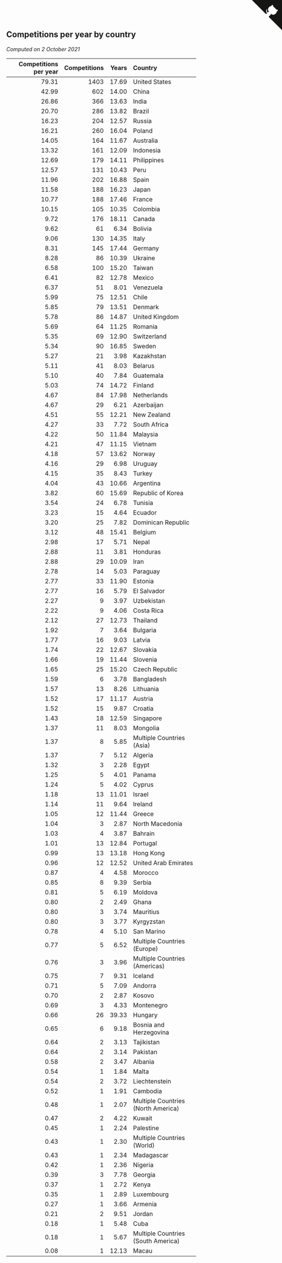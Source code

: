 ## Competitions per year by country

*Computed on  2 October 2021*

| Competitions per year | Competitions | Years | Country |
| ---: | ---: | ---: | :--- |
| 79.31 | 1403 | 17.69 | United States |
| 42.99 | 602 | 14.00 | China |
| 26.86 | 366 | 13.63 | India |
| 20.70 | 286 | 13.82 | Brazil |
| 16.23 | 204 | 12.57 | Russia |
| 16.21 | 260 | 16.04 | Poland |
| 14.05 | 164 | 11.67 | Australia |
| 13.32 | 161 | 12.09 | Indonesia |
| 12.69 | 179 | 14.11 | Philippines |
| 12.57 | 131 | 10.43 | Peru |
| 11.96 | 202 | 16.88 | Spain |
| 11.58 | 188 | 16.23 | Japan |
| 10.77 | 188 | 17.46 | France |
| 10.15 | 105 | 10.35 | Colombia |
| 9.72 | 176 | 18.11 | Canada |
| 9.62 | 61 | 6.34 | Bolivia |
| 9.06 | 130 | 14.35 | Italy |
| 8.31 | 145 | 17.44 | Germany |
| 8.28 | 86 | 10.39 | Ukraine |
| 6.58 | 100 | 15.20 | Taiwan |
| 6.41 | 82 | 12.78 | Mexico |
| 6.37 | 51 | 8.01 | Venezuela |
| 5.99 | 75 | 12.51 | Chile |
| 5.85 | 79 | 13.51 | Denmark |
| 5.78 | 86 | 14.87 | United Kingdom |
| 5.69 | 64 | 11.25 | Romania |
| 5.35 | 69 | 12.90 | Switzerland |
| 5.34 | 90 | 16.85 | Sweden |
| 5.27 | 21 | 3.98 | Kazakhstan |
| 5.11 | 41 | 8.03 | Belarus |
| 5.10 | 40 | 7.84 | Guatemala |
| 5.03 | 74 | 14.72 | Finland |
| 4.67 | 84 | 17.98 | Netherlands |
| 4.67 | 29 | 6.21 | Azerbaijan |
| 4.51 | 55 | 12.21 | New Zealand |
| 4.27 | 33 | 7.72 | South Africa |
| 4.22 | 50 | 11.84 | Malaysia |
| 4.21 | 47 | 11.15 | Vietnam |
| 4.18 | 57 | 13.62 | Norway |
| 4.16 | 29 | 6.98 | Uruguay |
| 4.15 | 35 | 8.43 | Turkey |
| 4.04 | 43 | 10.66 | Argentina |
| 3.82 | 60 | 15.69 | Republic of Korea |
| 3.54 | 24 | 6.78 | Tunisia |
| 3.23 | 15 | 4.64 | Ecuador |
| 3.20 | 25 | 7.82 | Dominican Republic |
| 3.12 | 48 | 15.41 | Belgium |
| 2.98 | 17 | 5.71 | Nepal |
| 2.88 | 11 | 3.81 | Honduras |
| 2.88 | 29 | 10.09 | Iran |
| 2.78 | 14 | 5.03 | Paraguay |
| 2.77 | 33 | 11.90 | Estonia |
| 2.77 | 16 | 5.79 | El Salvador |
| 2.27 | 9 | 3.97 | Uzbekistan |
| 2.22 | 9 | 4.06 | Costa Rica |
| 2.12 | 27 | 12.73 | Thailand |
| 1.92 | 7 | 3.64 | Bulgaria |
| 1.77 | 16 | 9.03 | Latvia |
| 1.74 | 22 | 12.67 | Slovakia |
| 1.66 | 19 | 11.44 | Slovenia |
| 1.65 | 25 | 15.20 | Czech Republic |
| 1.59 | 6 | 3.78 | Bangladesh |
| 1.57 | 13 | 8.26 | Lithuania |
| 1.52 | 17 | 11.17 | Austria |
| 1.52 | 15 | 9.87 | Croatia |
| 1.43 | 18 | 12.59 | Singapore |
| 1.37 | 11 | 8.03 | Mongolia |
| 1.37 | 8 | 5.85 | Multiple Countries (Asia) |
| 1.37 | 7 | 5.12 | Algeria |
| 1.32 | 3 | 2.28 | Egypt |
| 1.25 | 5 | 4.01 | Panama |
| 1.24 | 5 | 4.02 | Cyprus |
| 1.18 | 13 | 11.01 | Israel |
| 1.14 | 11 | 9.64 | Ireland |
| 1.05 | 12 | 11.44 | Greece |
| 1.04 | 3 | 2.87 | North Macedonia |
| 1.03 | 4 | 3.87 | Bahrain |
| 1.01 | 13 | 12.84 | Portugal |
| 0.99 | 13 | 13.18 | Hong Kong |
| 0.96 | 12 | 12.52 | United Arab Emirates |
| 0.87 | 4 | 4.58 | Morocco |
| 0.85 | 8 | 9.39 | Serbia |
| 0.81 | 5 | 6.19 | Moldova |
| 0.80 | 2 | 2.49 | Ghana |
| 0.80 | 3 | 3.74 | Mauritius |
| 0.80 | 3 | 3.77 | Kyrgyzstan |
| 0.78 | 4 | 5.10 | San Marino |
| 0.77 | 5 | 6.52 | Multiple Countries (Europe) |
| 0.76 | 3 | 3.96 | Multiple Countries (Americas) |
| 0.75 | 7 | 9.31 | Iceland |
| 0.71 | 5 | 7.09 | Andorra |
| 0.70 | 2 | 2.87 | Kosovo |
| 0.69 | 3 | 4.33 | Montenegro |
| 0.66 | 26 | 39.33 | Hungary |
| 0.65 | 6 | 9.18 | Bosnia and Herzegovina |
| 0.64 | 2 | 3.13 | Tajikistan |
| 0.64 | 2 | 3.14 | Pakistan |
| 0.58 | 2 | 3.47 | Albania |
| 0.54 | 1 | 1.84 | Malta |
| 0.54 | 2 | 3.72 | Liechtenstein |
| 0.52 | 1 | 1.91 | Cambodia |
| 0.48 | 1 | 2.07 | Multiple Countries (North America) |
| 0.47 | 2 | 4.22 | Kuwait |
| 0.45 | 1 | 2.24 | Palestine |
| 0.43 | 1 | 2.30 | Multiple Countries (World) |
| 0.43 | 1 | 2.34 | Madagascar |
| 0.42 | 1 | 2.36 | Nigeria |
| 0.39 | 3 | 7.78 | Georgia |
| 0.37 | 1 | 2.72 | Kenya |
| 0.35 | 1 | 2.89 | Luxembourg |
| 0.27 | 1 | 3.66 | Armenia |
| 0.21 | 2 | 9.51 | Jordan |
| 0.18 | 1 | 5.48 | Cuba |
| 0.18 | 1 | 5.67 | Multiple Countries (South America) |
| 0.08 | 1 | 12.13 | Macau |


<a href="https://github.com/jonatanklosko/wca_statistics" class="github-corner" aria-label="View source on Github"><svg width="80" height="80" viewBox="0 0 250 250" style="fill:#151513; color:#fff; position: absolute; top: 0; border: 0; right: 0;" aria-hidden="true"><path d="M0,0 L115,115 L130,115 L142,142 L250,250 L250,0 Z"></path><path d="M128.3,109.0 C113.8,99.7 119.0,89.6 119.0,89.6 C122.0,82.7 120.5,78.6 120.5,78.6 C119.2,72.0 123.4,76.3 123.4,76.3 C127.3,80.9 125.5,87.3 125.5,87.3 C122.9,97.6 130.6,101.9 134.4,103.2" fill="currentColor" style="transform-origin: 130px 106px;" class="octo-arm"></path><path d="M115.0,115.0 C114.9,115.1 118.7,116.5 119.8,115.4 L133.7,101.6 C136.9,99.2 139.9,98.4 142.2,98.6 C133.8,88.0 127.5,74.4 143.8,58.0 C148.5,53.4 154.0,51.2 159.7,51.0 C160.3,49.4 163.2,43.6 171.4,40.1 C171.4,40.1 176.1,42.5 178.8,56.2 C183.1,58.6 187.2,61.8 190.9,65.4 C194.5,69.0 197.7,73.2 200.1,77.6 C213.8,80.2 216.3,84.9 216.3,84.9 C212.7,93.1 206.9,96.0 205.4,96.6 C205.1,102.4 203.0,107.8 198.3,112.5 C181.9,128.9 168.3,122.5 157.7,114.1 C157.9,116.9 156.7,120.9 152.7,124.9 L141.0,136.5 C139.8,137.7 141.6,141.9 141.8,141.8 Z" fill="currentColor" class="octo-body"></path></svg></a><style>.github-corner:hover .octo-arm{animation:octocat-wave 560ms ease-in-out}@keyframes octocat-wave{0%,100%{transform:rotate(0)}20%,60%{transform:rotate(-25deg)}40%,80%{transform:rotate(10deg)}}@media (max-width:500px){.github-corner:hover .octo-arm{animation:none}.github-corner .octo-arm{animation:octocat-wave 560ms ease-in-out}}</style>
